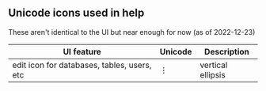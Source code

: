 ## Unicode icons used in help

These aren't identical to the UI but near enough for now (as of 2022-12-23)

| UI feature | Unicode | Description |
|---|---|---|
| edit icon for databases, tables, users, etc | &#8942; | vertical ellipsis |
